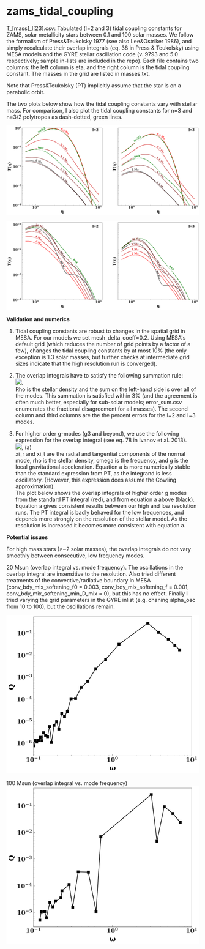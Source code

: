 # zams_tidal_coupling

T_[mass]_l[23].csv: Tabulated (l=2 and 3) tidal coupling constants for ZAMS, solar metallicity stars between 0.1 and 100 solar masses. We follow the formalism of Press&Teukolsky 1977 (see also Lee&Ostriker 1986), and simply recalculate their overlap integrals (eq. 38 in Press & Teukolsky) using MESA models and the GYRE stellar oscillation code (v. 9793 and 5.0 respectively; sample in-lists are included in the repo). Each file contains two columns: the left column is eta, and the right column is the tidal coupling constant. The masses in the grid are listed in masses.txt.

Note that Press&Teukolsky (PT) implicitly assume that the star is on a parabolic orbit. 

The two plots below show how the tidal coupling constants vary with stellar mass. For comparison, I also plot the tidal coupling constants for n=3 and n=3/2 polytropes as dash-dotted, green lines.

![tc1](tc1.png?raw=true)

![tc2](tc2.png?raw=true)


**Validation and numerics**

1) Tidal coupling constants are robust to changes in the spatial grid in MESA. For our models we set mesh_delta_coeff=0.2. Using MESA's default grid (which reduces the number of grid points by a factor of a few), changes the tidal coupling constants by at most 10% (the only exception is 1.3 solar masses, but further checks at intermediate grid sizes indicate that the high resolution run is converged).  

2) The overlap integrals have to satisfy the following summation rule:<br/>
  <img src="https://latex.codecogs.com/gif.latex?\Sigma\,Q^2=\ell(2\ell+1)\int_{0}^1\rho(r)r^{2\ell}dr" />. <br/>
  Rho is the stellar density and the sum on the left-hand side is over all of the modes.
  This summation is satisfied within 3% (and the agreement is often much better, especially for sub-solar models;       error_sum.csv enumerates the fractional disagreement for all masses). The second column and third columns are the the percent errors for the l=2 and l=3 modes.<br/>
  
3) For higher order g-modes (g3 and beyond), we use the following expression for the overlap integral 
(see eq. 78 in Ivanov et al. 2013).<br/>
<img src="https://latex.codecogs.com/gif.latex?Q%3D%5Comega%5E2%5Cint%5C%2Cdr%5Crho%5C%2Cr%5E%7Bl&plus;2%7D%5Cleft%5B%5Cfrac%7B%5Cxi_r%28r%29%7D%7Bg%7D&plus;%5Cfrac%7B%5Cxi_t%28r%29%7D%7Br%5E%7B%5Cell&plus;1%7D%7D%20%5Cleft%28%5Cfrac%7Br%5E%7B%5Cell&plus;2%7D%7D%7Bg%7D%5Cright%29%27%5Cright%5D" />, (a)<br/>
xi_r and xi_t are the radial and tangential components of the normal mode, rho is the stellar density, omega is the frequency, and g is the local gravitational acceleration. Equation a is more numerically stable than the standard expression from PT, as the integrand is less oscillatory. (However, this expression does assume the Cowling approximation).<br/>
The plot below shows the overlap integrals of higher order g modes from the standard PT integral (red), and from equation a above (black). Equation a gives consistent results between our high and low resolution runs. The PT integral is badly behaved for the low frequences, and depends more strongly on the resolution of the stellar model. 
As the resolution is increased it becomes more consistent with equation a. 

**Potential issues**

For high mass stars (>~2 solar masses), the overlap integrals do not vary smoothly between consecutive, low frequency modes. 

20 Msun (overlap integral vs. mode frequency). The oscillations in the overlap integral are insensitive to the resolution. Also tried different treatments of the convective/radiative boundary in MESA (conv_bdy_mix_softening_f0 = 0.003, conv_bdy_mix_softening_f = 0.001, conv_bdy_mix_softening_min_D_mix = 0), but this has no effect. Finally I tried varying the grid parameters in the GYRE inlist (e.g. chaning alpha_osc from 10 to 100), but the oscillations remain.

![prob3](prob3.png?raw=true)

100 Msun (overlap integral vs. mode frequency)
![prob4](prob4.png?raw=true)




